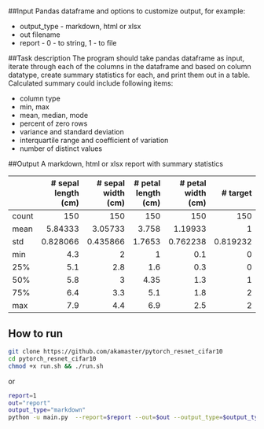 # 

##Input
Pandas dataframe and options to customize output, for example:
* output_type - markdown, html or xlsx
* out filename
* report - 0 - to string, 1 - to file

##Task description
The program should take pandas dataframe as input, iterate through each of the columns in the
dataframe and based on column datatype, create summary statistics for each, and print them out
in a table.
Calculated summary could include following items:
* column type
* min, max
* mean, median, mode
* percent of zero rows
* variance and standard deviation
* interquartile range and coefficient of variation
* number of distinct values 


##Output
A markdown, html or xlsx report with summary statistics

|       |  # sepal length (cm) |  # sepal width (cm) |   # petal length (cm) | #  petal width (cm) |  #   target |
|:------|--------------------:|-------------------:|--------------------:|-------------------:|-----------:|
| count |          150        |         150        |            150      |         150        | 150        |
| mean  |            5.84333  |           3.05733  |              3.758  |           1.19933  |   1        |
| std   |            0.828066 |           0.435866 |              1.7653 |           0.762238 |   0.819232 |
| min   |            4.3      |           2        |              1      |           0.1      |   0        |
| 25%   |            5.1      |           2.8      |              1.6    |           0.3      |   0        |
| 50%   |            5.8      |           3        |              4.35   |           1.3      |   1        |
| 75%   |            6.4      |           3.3      |              5.1    |           1.8      |   2        |
| max   |            7.9      |           4.4      |              6.9    |           2.5      |   2        |

## How to run
```bash
git clone https://github.com/akamaster/pytorch_resnet_cifar10
cd pytorch_resnet_cifar10
chmod +x run.sh && ./run.sh
```
or 
```bash
report=1
out="report"
output_type="markdown"
python -u main.py  --report=$report --out=$out --output_type=$output_type
```